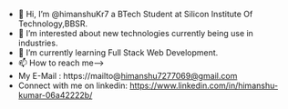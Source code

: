 - 👋 Hi, I’m @himanshuKr7 a BTech Student at Silicon Institute Of Technology,BBSR.
- 👀 I’m interested about new technologies currently being use in industries.
- 🌱 I’m currently learning Full Stack Web Development.
- 📫 How to reach me-->
-  My E-Mail :
  https://mailto@himanshu7277069@gmail.com
-  Connect with me on linkedin:
  https://www.linkedin.com/in/himanshu-kumar-06a42222b/


<!---
himanshuKr7/himanshuKr7 is a ✨ special ✨ repository because its `README.md` (this file) appears on your GitHub profile.
You can click the Preview link to take a look at your changes.
--->
